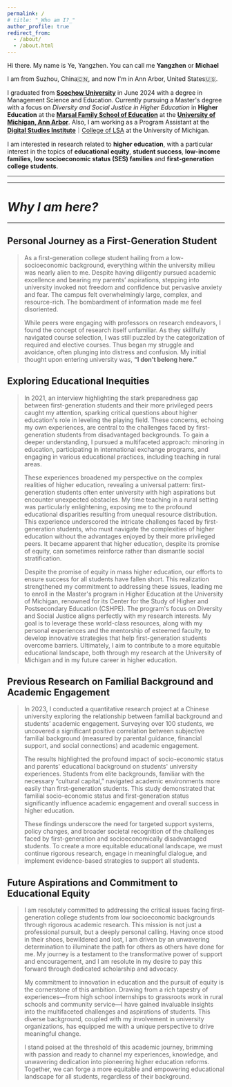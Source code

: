 ```yaml
---
permalink: /
# title: "_Who am I?_"
author_profile: true
redirect_from: 
  - /about/
  - /about.html
---
```


Hi there. My name is Ye, Yangzhen. You can call me **Yangzhen** or **Michael** 

I am from Suzhou, China🇨🇳, and now I'm in Ann Arbor, United States🇺🇸.

I graduated from [**Soochow University**](http://eng.suda.edu.cn/) in June 2024 with a degree in Management Science and Education. Currently pursuing a Master's degree with a focus on _Diversity and Social Justice in Higher Education_ in **Higher Education** at the [**Marsal Family School of Education**](https://marsal.umich.edu/) at the [**University of Michigan, Ann Arbor**](https://umich.edu/). Also, I am working as a Program Assistant at the [**Digital Studies Institute**](https://www.digitalstudies.umich.edu/)｜[College of LSA](https://lsa.umich.edu/) at the University of Michigan. 

I am interested in research related to **higher education**, with a particular interest in the topics of **educational equity**, **student success**, **low-income families**, **low socioeconomic status (SES) families** and **first-generation college students**.

---

---
# _Why I am here?_
---

Personal Journey as a First-Generation Student 
------
> As a first-generation college student hailing from a low-socioeconomic background, everything within the university milieu was nearly alien to me. Despite having diligently pursued academic excellence and bearing my parents’ aspirations, stepping into university invoked not freedom and confidence but pervasive anxiety and fear. The campus felt overwhelmingly large, complex, and resource-rich. The bombardment of information made me feel disoriented.
>
> While peers were engaging with professors on research endeavors, I found the concept of research itself unfamiliar. As they skillfully navigated course selection, I was still puzzled by the categorization of required and elective courses. Thus began my struggle and avoidance, often plunging into distress and confusion. My initial thought upon entering university was, **“I don’t belong here.”** 

Exploring Educational Inequities
------
> In 2021, an interview highlighting the stark preparedness gap between first-generation students and their more privileged peers caught my attention, sparking critical questions about higher education's role in leveling the playing field. These concerns, echoing my own experiences, are central to the challenges faced by first-generation students from disadvantaged backgrounds.  To gain a deeper understanding, I pursued a multifaceted approach: minoring in education, participating in international exchange programs, and engaging in various educational practices, including teaching in rural areas.
>
> These experiences broadened my perspective on the complex realities of higher education, revealing a universal pattern: first-generation students often enter university with high aspirations but encounter unexpected obstacles. My time teaching in a rural setting was particularly enlightening, exposing me to the profound educational disparities resulting from unequal resource distribution. This experience underscored the intricate challenges faced by first-generation students, who must navigate the complexities of higher education without the advantages enjoyed by their more privileged peers. It became apparent that higher education, despite its promise of equity, can sometimes reinforce rather than dismantle social stratification.
>
> Despite the promise of equity in mass higher education, our efforts to ensure success for all students have fallen short. This realization strengthened my commitment to addressing these issues, leading me to enroll in the Master's program in Higher Education at the University of Michigan, renowned for its Center for the Study of Higher and Postsecondary Education (CSHPE). The program's focus on Diversity and Social Justice aligns perfectly with my research interests. My goal is to leverage these world-class resources, along with my personal experiences and the mentorship of esteemed faculty, to develop innovative strategies that help first-generation students overcome barriers. Ultimately, I aim to contribute to a more equitable educational landscape, both through my research at the University of Michigan and in my future career in higher education.

Previous Research on Familial Background and Academic Engagement
------
> In 2023, I conducted a quantitative research project at a Chinese university exploring the relationship between familial background and students’ academic engagement. Surveying over 100 students, we uncovered a significant positive correlation between subjective familial background (measured by parental guidance, financial support, and social connections) and academic engagement.
>
> The results highlighted the profound impact of socio-economic status and parents' educational background on students' university experiences. Students from elite backgrounds, familiar with the necessary “cultural capital,” navigated academic environments more easily than first-generation students. This study demonstrated that familial socio-economic status and first-generation status significantly influence academic engagement and overall success in higher education.
>
> These findings underscore the need for targeted support systems, policy changes, and broader societal recognition of the challenges faced by first-generation and socioeconomically disadvantaged students. To create a more equitable educational landscape, we must continue rigorous research, engage in meaningful dialogue, and implement evidence-based strategies to support all students.

Future Aspirations and Commitment to Educational Equity
------
> I am resolutely committed to addressing the critical issues facing first-generation college students from low socioeconomic backgrounds through rigorous academic research. This mission is not just a professional pursuit, but a deeply personal calling. Having once stood in their shoes, bewildered and lost, I am driven by an unwavering determination to illuminate the path for others as others have done for me. My journey is a testament to the transformative power of support and encouragement, and I am resolute in my desire to pay this forward through dedicated scholarship and advocacy.
>
> My commitment to innovation in education and the pursuit of equity is the cornerstone of this ambition. Drawing from a rich tapestry of experiences—from high school internships to grassroots work in rural schools and community service—I have gained invaluable insights into the multifaceted challenges and aspirations of students. This diverse background, coupled with my involvement in university organizations, has equipped me with a unique perspective to drive meaningful change.
>
> I stand poised at the threshold of this academic journey, brimming with passion and ready to channel my experiences, knowledge, and unwavering dedication into pioneering higher education reforms. Together, we can forge a more equitable and empowering educational landscape for all students, regardless of their background.
